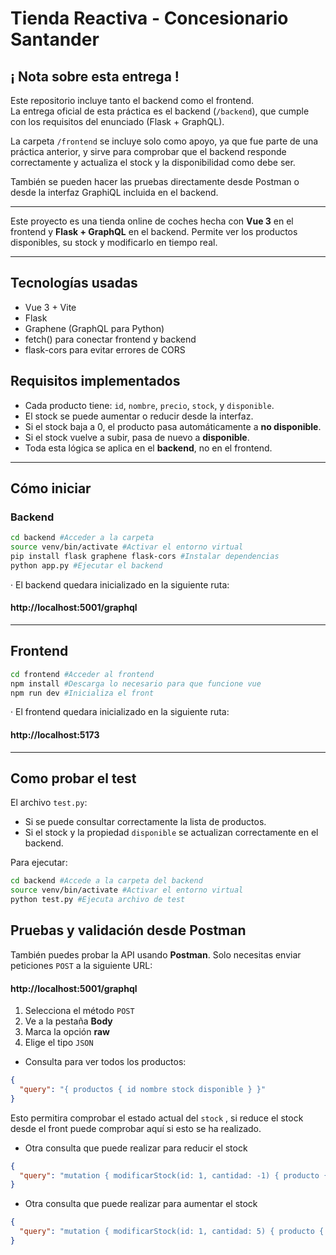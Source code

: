 # Tienda Reactiva - Concesionario Santander 

## ¡ Nota sobre esta entrega !

Este repositorio incluye tanto el backend como el frontend.  
La entrega oficial de esta práctica es el backend (`/backend`), que cumple con los requisitos del enunciado (Flask + GraphQL).

La carpeta `/frontend` se incluye solo como apoyo, ya que fue parte de una práctica anterior, y sirve para comprobar que el backend responde correctamente y actualiza el stock y la disponibilidad como debe ser.

También se pueden hacer las pruebas directamente desde Postman o desde la interfaz GraphiQL incluida en el backend.

--- 

Este proyecto es una tienda online de coches hecha con **Vue 3** en el frontend y **Flask + GraphQL** en el backend. Permite ver los productos disponibles, su stock y modificarlo en tiempo real.

---

## Tecnologías usadas

- Vue 3 + Vite
- Flask
- Graphene (GraphQL para Python)
- fetch() para conectar frontend y backend
- flask-cors para evitar errores de CORS

##  Requisitos implementados

- Cada producto tiene: `id`, `nombre`, `precio`, `stock`, y `disponible`.
- El stock se puede aumentar o reducir desde la interfaz.
- Si el stock baja a 0, el producto pasa automáticamente a **no disponible**.
- Si el stock vuelve a subir, pasa de nuevo a **disponible**.
- Toda esta lógica se aplica en el **backend**, no en el frontend.

---

## Cómo iniciar 

### Backend


```bash
cd backend #Acceder a la carpeta 
source venv/bin/activate #Activar el entorno virtual
pip install flask graphene flask-cors #Instalar dependencias
python app.py #Ejecutar el backend

```
 · El backend quedara inicializado en la siguiente ruta:
 #### http://localhost:5001/graphql
---

## Frontend 


```bash
cd frontend #Acceder al frontend
npm install #Descarga lo necesario para que funcione vue
npm run dev #Inicializa el front
```
 · El frontend quedara inicializado en la siguiente ruta:
 #### http://localhost:5173

---

## Como probar el test

El archivo `test.py`:

- Si se puede consultar correctamente la lista de productos.
- Si el stock y la propiedad `disponible` se actualizan correctamente en el backend.

Para ejecutar:

```bash
cd backend #Accede a la carpeta del backend
source venv/bin/activate #Activar el entorno virtual
python test.py #Ejecuta archivo de test
```
## Pruebas y validación desde Postman

También puedes probar la API usando **Postman**. Solo necesitas enviar peticiones `POST` a la siguiente URL:
#### http://localhost:5001/graphql

1. Selecciona el método `POST`
2. Ve a la pestaña **Body**
3. Marca la opción **raw**
4. Elige el tipo `JSON`

- Consulta para ver todos los productos:

```json
{
  "query": "{ productos { id nombre stock disponible } }"
}
```
Esto permitira comprobar el estado actual del `stock` , si reduce el stock desde el front puede comprobar aquí si esto se ha realizado.

 - Otra consulta que puede realizar para reducir el stock
```json
{
  "query": "mutation { modificarStock(id: 1, cantidad: -1) { producto { id stock disponible } } }"
}
```
- Otra consulta que puede realizar para aumentar el stock
```json
{
  "query": "mutation { modificarStock(id: 1, cantidad: 5) { producto { id stock disponible } } }"
}
```